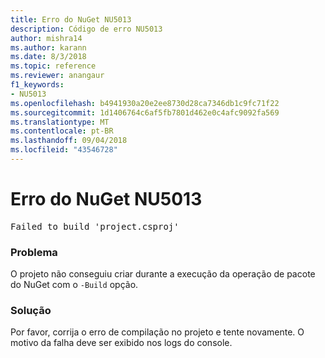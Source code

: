 ```yaml
---
title: Erro do NuGet NU5013
description: Código de erro NU5013
author: mishra14
ms.author: karann
ms.date: 8/3/2018
ms.topic: reference
ms.reviewer: anangaur
f1_keywords:
- NU5013
ms.openlocfilehash: b4941930a20e2ee8730d28ca7346db1c9fc71f22
ms.sourcegitcommit: 1d1406764c6af5fb7801d462e0c4afc9092fa569
ms.translationtype: MT
ms.contentlocale: pt-BR
ms.lasthandoff: 09/04/2018
ms.locfileid: "43546728"
---
```

# <a name="nuget-error-nu5013"></a>Erro do NuGet NU5013
<pre>Failed to build 'project.csproj'</pre>

### <a name="issue"></a>Problema

O projeto não conseguiu criar durante a execução da operação de pacote do NuGet com o `-Build` opção.


### <a name="solution"></a>Solução

Por favor, corrija o erro de compilação no projeto e tente novamente. O motivo da falha deve ser exibido nos logs do console.

